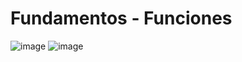 # Fundamentos - Funciones
![image](https://github.com/DilanBedoya/FundamentosJs/assets/133397877/7dd4c45c-a65f-4daf-8f88-74eb2b471089)
![image](https://github.com/DilanBedoya/FundamentosJs/assets/133397877/c5694120-7086-4510-81ba-0bca8243f125)
